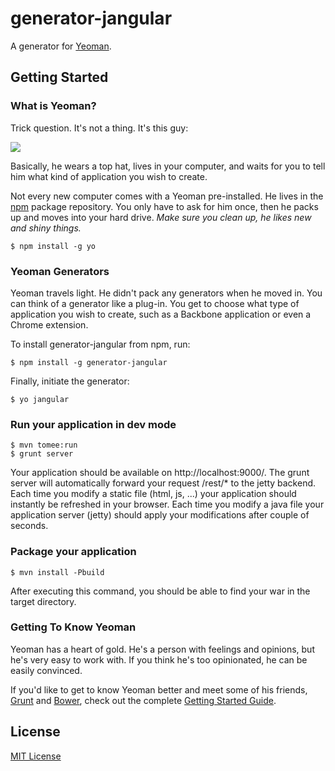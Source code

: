 # generator-jangular

A generator for [Yeoman](http://yeoman.io).

## Getting Started

### What is Yeoman?

Trick question. It's not a thing. It's this guy:

![](http://i.imgur.com/JHaAlBJ.png)

Basically, he wears a top hat, lives in your computer, and waits for you to tell him what kind of application you wish to create.

Not every new computer comes with a Yeoman pre-installed. He lives in the [npm](https://npmjs.org) package repository. You only have to ask for him once, then he packs up and moves into your hard drive. *Make sure you clean up, he likes new and shiny things.*

```
$ npm install -g yo
```

### Yeoman Generators

Yeoman travels light. He didn't pack any generators when he moved in. You can think of a generator like a plug-in. You get to choose what type of application you wish to create, such as a Backbone application or even a Chrome extension.

To install generator-jangular from npm, run:

```
$ npm install -g generator-jangular
```

Finally, initiate the generator:

```
$ yo jangular
```

### Run your application in dev mode
```
$ mvn tomee:run
$ grunt server
```
Your application should be available on http://localhost:9000/. The grunt server will automatically forward your request /rest/* to the jetty backend.
Each time you modify a static file (html, js, ...) your application should instantly be refreshed in your browser.
Each time you modify a java file your application server (jetty) should apply your modifications after couple of seconds.

### Package your application
```
$ mvn install -Pbuild
```
After executing this command, you should be able to find your war in the target directory.

### Getting To Know Yeoman

Yeoman has a heart of gold. He's a person with feelings and opinions, but he's very easy to work with. If you think he's too opinionated, he can be easily convinced.

If you'd like to get to know Yeoman better and meet some of his friends, [Grunt](http://gruntjs.com) and [Bower](http://bower.io), check out the complete [Getting Started Guide](https://github.com/yeoman/yeoman/wiki/Getting-Started).


## License

[MIT License](http://en.wikipedia.org/wiki/MIT_License)
